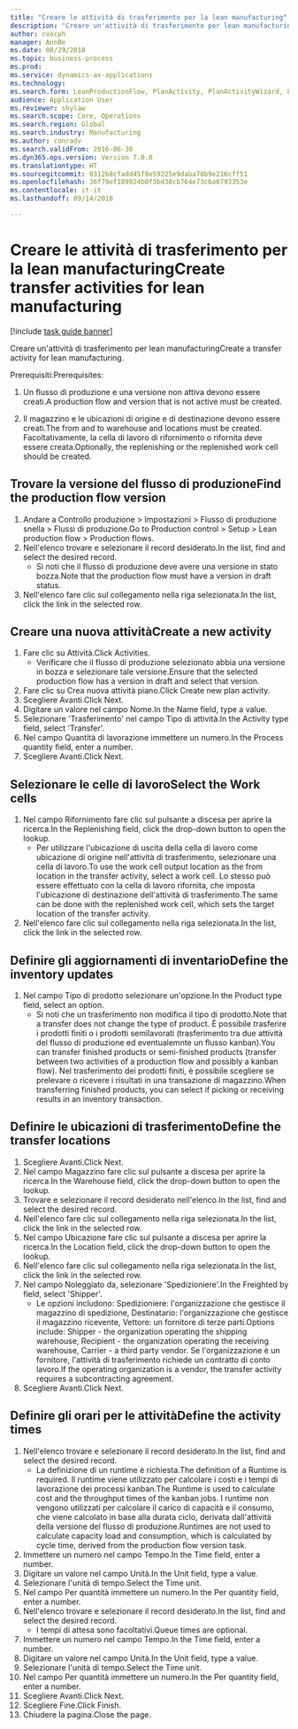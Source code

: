 ```yaml
--- 
title: "Creare le attività di trasferimento per la lean manufacturing"
description: "Creare un'attività di trasferimento per lean manufacturing"
author: cvocph
manager: AnnBe
ms.date: 08/29/2018
ms.topic: business-process
ms.prod: 
ms.service: dynamics-ax-applications
ms.technology: 
ms.search.form: LeanProductionFlow, PlanActivity, PlanActivityWizard, LeanWorkCellLookup, InventLocationIdLookup
audience: Application User
ms.reviewer: shylaw
ms.search.scope: Core, Operations
ms.search.region: Global
ms.search.industry: Manufacturing
ms.author: conradv
ms.search.validFrom: 2016-06-30
ms.dyn365.ops.version: Version 7.0.0
ms.translationtype: HT
ms.sourcegitcommit: 0312b8cfadd45f8e59225e9daba78b9e216cff51
ms.openlocfilehash: 36f79ef189924b0f3bd38cb764e73c6a0793353e
ms.contentlocale: it-it
ms.lasthandoff: 09/14/2018

---
```

# <a name="create-transfer-activities-for-lean-manufacturing"></a><span data-ttu-id="757c5-103">Creare le attività di trasferimento per la lean manufacturing</span><span class="sxs-lookup"><span data-stu-id="757c5-103">Create transfer activities for lean manufacturing</span></span>

[!include [task guide banner](../../includes/task-guide-banner.md)]

<span data-ttu-id="757c5-104">Creare un'attività di trasferimento per lean manufacturing</span><span class="sxs-lookup"><span data-stu-id="757c5-104">Create a transfer activity for lean manufacturing.</span></span> 

<span data-ttu-id="757c5-105">Prerequisiti:</span><span class="sxs-lookup"><span data-stu-id="757c5-105">Prerequisites:</span></span> 

1. <span data-ttu-id="757c5-106">Un flusso di produzione e una versione non attiva devono essere creati.</span><span class="sxs-lookup"><span data-stu-id="757c5-106">A production flow and version that is not active must be created.</span></span>

2. <span data-ttu-id="757c5-107">Il magazzino e le ubicazioni di origine e di destinazione devono essere creati.</span><span class="sxs-lookup"><span data-stu-id="757c5-107">The from and to warehouse and locations must be created.</span></span> <span data-ttu-id="757c5-108">Facoltativamente, la cella di lavoro di rifornimento o rifornita deve essere creata.</span><span class="sxs-lookup"><span data-stu-id="757c5-108">Optionally, the replenishing or the replenished work cell should be created.</span></span>


## <a name="find-the-production-flow-version"></a><span data-ttu-id="757c5-109">Trovare la versione del flusso di produzione</span><span class="sxs-lookup"><span data-stu-id="757c5-109">Find the production flow version</span></span>
1. <span data-ttu-id="757c5-110">Andare a Controllo produzione > Impostazioni > Flusso di produzione snella > Flussi di produzione.</span><span class="sxs-lookup"><span data-stu-id="757c5-110">Go to Production control > Setup > Lean production flow > Production flows.</span></span>
2. <span data-ttu-id="757c5-111">Nell'elenco trovare e selezionare il record desiderato.</span><span class="sxs-lookup"><span data-stu-id="757c5-111">In the list, find and select the desired record.</span></span>
    * <span data-ttu-id="757c5-112">Si noti che il flusso di produzione deve avere una versione in stato bozza.</span><span class="sxs-lookup"><span data-stu-id="757c5-112">Note that the production flow must have a version in draft status.</span></span>  
3. <span data-ttu-id="757c5-113">Nell'elenco fare clic sul collegamento nella riga selezionata.</span><span class="sxs-lookup"><span data-stu-id="757c5-113">In the list, click the link in the selected row.</span></span>

## <a name="create-a-new-activity"></a><span data-ttu-id="757c5-114">Creare una nuova attività</span><span class="sxs-lookup"><span data-stu-id="757c5-114">Create a new activity</span></span>
1. <span data-ttu-id="757c5-115">Fare clic su Attività.</span><span class="sxs-lookup"><span data-stu-id="757c5-115">Click Activities.</span></span>
    * <span data-ttu-id="757c5-116">Verificare che il flusso di produzione selezionato abbia una versione in bozza e selezionare tale versione.</span><span class="sxs-lookup"><span data-stu-id="757c5-116">Ensure that the selected production flow has a version in draft and select that version.</span></span>  
2. <span data-ttu-id="757c5-117">Fare clic su Crea nuova attività piano.</span><span class="sxs-lookup"><span data-stu-id="757c5-117">Click Create new plan activity.</span></span>
3. <span data-ttu-id="757c5-118">Scegliere Avanti.</span><span class="sxs-lookup"><span data-stu-id="757c5-118">Click Next.</span></span>
4. <span data-ttu-id="757c5-119">Digitare un valore nel campo Nome.</span><span class="sxs-lookup"><span data-stu-id="757c5-119">In the Name field, type a value.</span></span>
5. <span data-ttu-id="757c5-120">Selezionare 'Trasferimento' nel campo Tipo di attività.</span><span class="sxs-lookup"><span data-stu-id="757c5-120">In the Activity type field, select 'Transfer'.</span></span>
6. <span data-ttu-id="757c5-121">Nel campo Quantità di lavorazione immettere un numero.</span><span class="sxs-lookup"><span data-stu-id="757c5-121">In the Process quantity field, enter a number.</span></span>
7. <span data-ttu-id="757c5-122">Scegliere Avanti.</span><span class="sxs-lookup"><span data-stu-id="757c5-122">Click Next.</span></span>

## <a name="select-the-work-cells"></a><span data-ttu-id="757c5-123">Selezionare le celle di lavoro</span><span class="sxs-lookup"><span data-stu-id="757c5-123">Select the Work cells</span></span>
1. <span data-ttu-id="757c5-124">Nel campo Rifornimento fare clic sul pulsante a discesa per aprire la ricerca.</span><span class="sxs-lookup"><span data-stu-id="757c5-124">In the Replenishing field, click the drop-down button to open the lookup.</span></span>
    * <span data-ttu-id="757c5-125">Per utilizzare l'ubicazione di uscita della cella di lavoro come ubicazione di origine nell'attività di trasferimento, selezionare una cella di lavoro.</span><span class="sxs-lookup"><span data-stu-id="757c5-125">To use the work cell output location as the from location in the transfer activity, select a work cell.</span></span> <span data-ttu-id="757c5-126">Lo stesso può essere effettuato con la cella di lavoro rifornita, che imposta l'ubicazione di destinazione dell'attività di trasferimento.</span><span class="sxs-lookup"><span data-stu-id="757c5-126">The same can be done with the replenished work cell, which sets the target location of the transfer activity.</span></span>  
2. <span data-ttu-id="757c5-127">Nell'elenco fare clic sul collegamento nella riga selezionata.</span><span class="sxs-lookup"><span data-stu-id="757c5-127">In the list, click the link in the selected row.</span></span>

## <a name="define-the-inventory-updates"></a><span data-ttu-id="757c5-128">Definire gli aggiornamenti di inventario</span><span class="sxs-lookup"><span data-stu-id="757c5-128">Define the inventory updates</span></span>
1. <span data-ttu-id="757c5-129">Nel campo Tipo di prodotto selezionare un'opzione.</span><span class="sxs-lookup"><span data-stu-id="757c5-129">In the Product type field, select an option.</span></span>
    * <span data-ttu-id="757c5-130">Si noti che un trasferimento non modifica il tipo di prodotto.</span><span class="sxs-lookup"><span data-stu-id="757c5-130">Note that a transfer does not change the type of product.</span></span> <span data-ttu-id="757c5-131">È possibile trasferire i prodotti finiti o i prodotti semilavorati (trasferimento tra due attività del flusso di produzione ed eventualemnte un flusso kanban).</span><span class="sxs-lookup"><span data-stu-id="757c5-131">You can transfer finished products or semi-finished products (transfer between two activities of a production flow and possibly a kanban flow).</span></span>     <span data-ttu-id="757c5-132">Nel trasferimento dei prodotti finiti, è possibile scegliere se prelevare o ricevere i risultati in una transazione di magazzino.</span><span class="sxs-lookup"><span data-stu-id="757c5-132">When transferring finished products, you can select if picking or receiving results in an inventory transaction.</span></span>  

## <a name="define-the-transfer-locations"></a><span data-ttu-id="757c5-133">Definire le ubicazioni di trasferimento</span><span class="sxs-lookup"><span data-stu-id="757c5-133">Define the transfer locations</span></span>
1. <span data-ttu-id="757c5-134">Scegliere Avanti.</span><span class="sxs-lookup"><span data-stu-id="757c5-134">Click Next.</span></span>
2. <span data-ttu-id="757c5-135">Nel campo Magazzino fare clic sul pulsante a discesa per aprire la ricerca.</span><span class="sxs-lookup"><span data-stu-id="757c5-135">In the Warehouse field, click the drop-down button to open the lookup.</span></span>
3. <span data-ttu-id="757c5-136">Trovare e selezionare il record desiderato nell'elenco.</span><span class="sxs-lookup"><span data-stu-id="757c5-136">In the list, find and select the desired record.</span></span>
4. <span data-ttu-id="757c5-137">Nell'elenco fare clic sul collegamento nella riga selezionata.</span><span class="sxs-lookup"><span data-stu-id="757c5-137">In the list, click the link in the selected row.</span></span>
5. <span data-ttu-id="757c5-138">Nel campo Ubicazione fare clic sul pulsante a discesa per aprire la ricerca.</span><span class="sxs-lookup"><span data-stu-id="757c5-138">In the Location field, click the drop-down button to open the lookup.</span></span>
6. <span data-ttu-id="757c5-139">Nell'elenco fare clic sul collegamento nella riga selezionata.</span><span class="sxs-lookup"><span data-stu-id="757c5-139">In the list, click the link in the selected row.</span></span>
7. <span data-ttu-id="757c5-140">Nel campo Noleggiato da, selezionare 'Spedizioniere'.</span><span class="sxs-lookup"><span data-stu-id="757c5-140">In the Freighted by field, select 'Shipper'.</span></span>
    * <span data-ttu-id="757c5-141">Le opzioni includono: Spedizioniere: l'organizzazione che gestisce il magazzino di spedizione, Destinatario: l'organizzazione che gestisce il magazzino ricevente, Vettore: un fornitore di terze parti.</span><span class="sxs-lookup"><span data-stu-id="757c5-141">Options include: Shipper - the organization operating the shipping warehouse, Recipient -  the organization operating the receiving warehouse, Carrier - a third party vendor.</span></span> <span data-ttu-id="757c5-142">Se l'organizzazione è un fornitore, l'attività di trasferimento richiede un contratto di conto lavoro.</span><span class="sxs-lookup"><span data-stu-id="757c5-142">If the operating organization is a vendor, the transfer activity requires a subcontracting agreement.</span></span>  
8. <span data-ttu-id="757c5-143">Scegliere Avanti.</span><span class="sxs-lookup"><span data-stu-id="757c5-143">Click Next.</span></span>

## <a name="define-the-activity-times"></a><span data-ttu-id="757c5-144">Definire gli orari per le attività</span><span class="sxs-lookup"><span data-stu-id="757c5-144">Define the activity times</span></span>
1. <span data-ttu-id="757c5-145">Nell'elenco trovare e selezionare il record desiderato.</span><span class="sxs-lookup"><span data-stu-id="757c5-145">In the list, find and select the desired record.</span></span>
    * <span data-ttu-id="757c5-146">La definizione di un runtime è richiesta.</span><span class="sxs-lookup"><span data-stu-id="757c5-146">The definition of a Runtime is required.</span></span> <span data-ttu-id="757c5-147">Il runtime viene utilizzato per calcolare i costi e i tempi di lavorazione dei processi kanban.</span><span class="sxs-lookup"><span data-stu-id="757c5-147">The Runtime is used to calculate cost and the throughput times of the kanban jobs.</span></span> <span data-ttu-id="757c5-148">I runtime non vengono utilizzati per calcolare il carico di capacità e il consumo, che viene calcolato in base alla durata ciclo, derivata dall'attività della versione del flusso di produzione.</span><span class="sxs-lookup"><span data-stu-id="757c5-148">Runtimes are not used to calculate capacity load and consumption, which is calculated by cycle time, derived from the production flow version task.</span></span>  
2. <span data-ttu-id="757c5-149">Immettere un numero nel campo Tempo.</span><span class="sxs-lookup"><span data-stu-id="757c5-149">In the Time field, enter a number.</span></span>
3. <span data-ttu-id="757c5-150">Digitare un valore nel campo Unità.</span><span class="sxs-lookup"><span data-stu-id="757c5-150">In the Unit field, type a value.</span></span>
4. <span data-ttu-id="757c5-151">Selezionare l'unità di tempo.</span><span class="sxs-lookup"><span data-stu-id="757c5-151">Select the Time unit.</span></span>
5. <span data-ttu-id="757c5-152">Nel campo Per quantità immettere un numero.</span><span class="sxs-lookup"><span data-stu-id="757c5-152">In the Per quantity field, enter a number.</span></span>
6. <span data-ttu-id="757c5-153">Nell'elenco trovare e selezionare il record desiderato.</span><span class="sxs-lookup"><span data-stu-id="757c5-153">In the list, find and select the desired record.</span></span>
    * <span data-ttu-id="757c5-154">I tempi di attesa sono facoltativi.</span><span class="sxs-lookup"><span data-stu-id="757c5-154">Queue times are optional.</span></span>  
7. <span data-ttu-id="757c5-155">Immettere un numero nel campo Tempo.</span><span class="sxs-lookup"><span data-stu-id="757c5-155">In the Time field, enter a number.</span></span>
8. <span data-ttu-id="757c5-156">Digitare un valore nel campo Unità.</span><span class="sxs-lookup"><span data-stu-id="757c5-156">In the Unit field, type a value.</span></span>
9. <span data-ttu-id="757c5-157">Selezionare l'unità di tempo.</span><span class="sxs-lookup"><span data-stu-id="757c5-157">Select the Time unit.</span></span>
10. <span data-ttu-id="757c5-158">Nel campo Per quantità immettere un numero.</span><span class="sxs-lookup"><span data-stu-id="757c5-158">In the Per quantity field, enter a number.</span></span>
11. <span data-ttu-id="757c5-159">Scegliere Avanti.</span><span class="sxs-lookup"><span data-stu-id="757c5-159">Click Next.</span></span>
12. <span data-ttu-id="757c5-160">Scegliere Fine.</span><span class="sxs-lookup"><span data-stu-id="757c5-160">Click Finish.</span></span>
13. <span data-ttu-id="757c5-161">Chiudere la pagina.</span><span class="sxs-lookup"><span data-stu-id="757c5-161">Close the page.</span></span>


